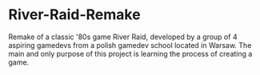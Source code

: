 # River-Raid-Remake
Remake of a classic '80s game River Raid, developed by a group of 4 aspiring gamedevs from a polish gamedev school located in Warsaw. The main and only purpose of this project is learning the process of creating a game.
